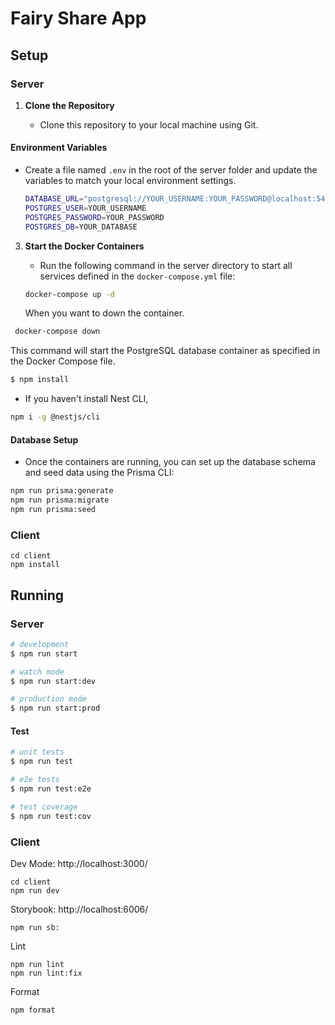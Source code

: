 # Fairy Share App

## Setup

### Server

1. **Clone the Repository**

   - Clone this repository to your local machine using Git.

#### Environment Variables

- Create a file named `.env` in the root of the server folder and update the variables to match your local environment settings.

  ```bash
  DATABASE_URL="postgresql://YOUR_USERNAME:YOUR_PASSWORD@localhost:5432/YOUR_DATABASE?schema=public"
  POSTGRES_USER=YOUR_USERNAME
  POSTGRES_PASSWORD=YOUR_PASSWORD
  POSTGRES_DB=YOUR_DATABASE
  ```

3. **Start the Docker Containers**

   - Run the following command in the server directory to start all services defined in the `docker-compose.yml` file:

   ```bash
   docker-compose up -d
   ```

   When you want to down the container.

```bash
 docker-compose down
```

This command will start the PostgreSQL database container as specified in the Docker Compose file.

```bash
$ npm install
```

- If you haven't install Nest CLI,

```bash
npm i -g @nestjs/cli
```

#### Database Setup

- Once the containers are running, you can set up the database schema and seed data using the Prisma CLI:

```bash
npm run prisma:generate
npm run prisma:migrate
npm run prisma:seed
```

### Client

```
cd client
npm install
```

## Running

### Server

```bash
# development
$ npm run start

# watch mode
$ npm run start:dev

# production mode
$ npm run start:prod
```

#### Test

```bash
# unit tests
$ npm run test

# e2e tests
$ npm run test:e2e

# test coverage
$ npm run test:cov
```

### Client

Dev Mode: http://localhost:3000/

```
cd client
npm run dev
```

Storybook: http://localhost:6006/
```
npm run sb:
```

Lint
```
npm run lint
npm run lint:fix
```

Format
```
npm format
```
